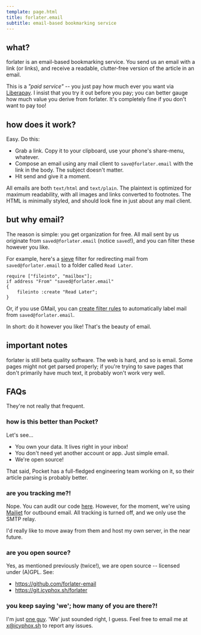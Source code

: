 ```yaml
---
template: page.html
title: forlater.email
subtitle: email-based bookmarking service
---
```


## what?

forlater is an email-based bookmarking service. You send us an
email with a link (or links), and receive a readable, clutter-free
version of the article in an email.

This is a *"paid service"* -- you just pay how much ever you want via
[Liberapay](https://liberapay.com/icyphox/donate). I insist that you try
it out before you pay; you can better gauge how much value you derive
from forlater. It's completely fine if you don't want to pay too!

## how does it work?

Easy. Do this:

- Grab a link. Copy it to your clipboard, use your phone's share-menu,
  whatever.
- Compose an email using any mail client to `save@forlater.email` with
  the link in the body. The subject doesn't matter.
- Hit send and give it a moment.

All emails are both `text/html` and `text/plain`. The plaintext is
optimized for maximum readability, with all images and links converted
to footnotes. The HTML is minimally styled, and should look fine in just
about any mail client.

## but why email?

The reason is simple: you get organization for free. All mail sent by us
originate from `saved@forlater.email` (notice `saved`!), and you can
filter these however you like.

For example, here's a [sieve](http://sieve.info/) filter for redirecting
mail from `saved@forlater.email` to a folder called `Read Later`.

```sieve
require ["fileinto", "mailbox"];
if address "From" "saved@forlater.email"
{
    fileinto :create "Read Later";
}
```

Or, if you use GMail, you can [create filter
rules](https://support.google.com/mail/answer/6579?hl=en#zippy=%2Ccreate-a-filter)
to automatically label mail from `saved@forlater.email`.

In short: do it however you like! That's the beauty of email.

## important notes

forlater is still beta quality software. The web is hard, and so is
email. Some pages might not get parsed properly; if you're trying to
save pages that don't primarily have much text, it probably won't work
very well.

## FAQs

They're not really that frequent.

### how is this better than Pocket?

Let's see...

- You own your data. It lives right in your inbox!
- You don't need yet another account or app. Just simple email.
- We're open source!

That said, Pocket has a full-fledged engineering team working on it, so
their article parsing is probably better.

### are you tracking me?!

Nope. You can audit our code [here](https://github.com/forlater-email).
However, for the moment, we're using [Mailjet](https://mailjet.com) for
outbound email. All tracking is turned off, and we only use the SMTP
relay.

I'd really like to move away from them and host my own server, in
the near future.

### are you open source?

Yes, as mentioned previously (twice!), we are open source -- licensed
under (A)GPL. See:

- https://github.com/forlater-email
- https://git.icyphox.sh/forlater

### you keep saying 'we'; how many of you are there?!

I'm just [one guy](https://icyphox.sh). 'We' just sounded right, I
guess.  Feel free to email me at [x@icyphox.sh](mailto:x@icyphox.sh) to
report any issues.
